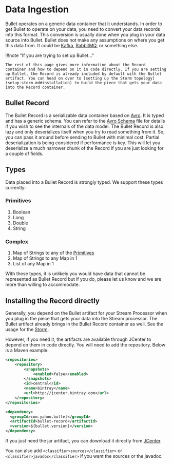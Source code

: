 # Data Ingestion

Bullet operates on a generic data container that it understands. In order to get Bullet to operate on your data, you need to convert your data records into this format. This conversion is usually done when you plug in your data source into Bullet. Bullet does not make any assumptions on where you get this data from. It could be [Kafka](http://kafka.apache.org), [RabbitMQ](https://www.rabbitmq.com/), or something else.

!!!note "If you are trying to set up Bullet..."

    The rest of this page gives more information about the Record container and how to depend on it in code directly. If you are setting up Bullet, the Record is already included by default with the Bullet artifact. You can head on over to [setting up the Storm topology](setup-storm.md#installation) to build the piece that gets your data into the Record container.

## Bullet Record

The Bullet Record is a serializable data container based on [Avro](http://avro.apache.org). It is typed and has a generic schema. You can refer to the [Avro Schema](https://github.com/yahoo/bullet-record/blob/master/src/main/avro/BulletAvro.avsc) file for details if you wish to see the internals of the data model. The Bullet Record is also lazy and only deserializes itself when you try to read something from it. So, you can pass it around before sending to Bullet with minimal cost. Partial deserialization is being considered if performance is key. This will let you deserialize a much narrower chunk of the Record if you are just looking for a couple of fields.

## Types

Data placed into a Bullet Record is strongly typed. We support these types currently:

### Primitives

1. Boolean
2. Long
3. Double
4. String

### Complex

1. Map of Strings to any of the [Primitives](#primitives)
2. Map of Strings to any Map in 1
3. List of any Map in 1

With these types, it is unlikely you would have data that cannot be represented as Bullet Record but if you do, please let us know and we are more than willing to accommodate.

## Installing the Record directly

Generally, you depend on the Bullet artifact for your Stream Processor when you plug in the piece that gets your data into the Stream processor. The Bullet artifact already brings in the Bullet Record container as well. See the usage for the [Storm](setup-storm.md#installation).

However, if you need it, the artifacts are available through JCenter to depend on them in code directly. You will need to add the repository. Below is a Maven example:

```xml
<repositories>
    <repository>
        <snapshots>
            <enabled>false</enabled>
        </snapshots>
        <id>central</id>
        <name>bintray</name>
        <url>http://jcenter.bintray.com</url>
    </repository>
</repositories>
```

```xml
<dependency>
  <groupId>com.yahoo.bullet</groupId>
  <artifactId>bullet-record</artifactId>
  <version>${bullet.version}</version>
</dependency>
```

If you just need the jar artifact, you can download it directly from [JCenter](http://jcenter.bintray.com/com/yahoo/bullet/bullet-record/).

You can also add ```<classifier>sources</classifier>```  or ```<classifier>javadoc</classifier>``` if you want the sources or the javadoc.
